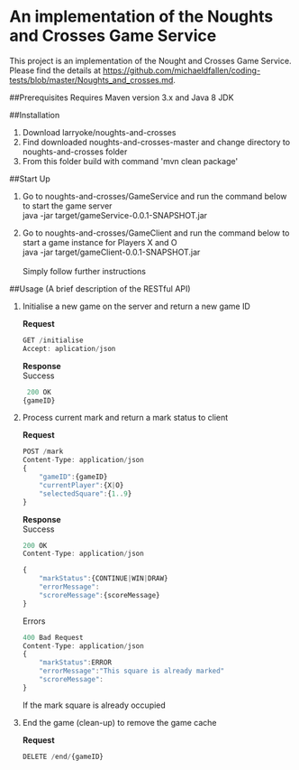 # An implementation of the Noughts and Crosses Game Service
This project is an implementation of the Nought and Crosses Game Service.
Please find the details at https://github.com/michaeldfallen/coding-tests/blob/master/Noughts_and_crosses.md.

##Prerequisites
Requires Maven version 3.x and Java 8 JDK

##Installation
1. Download larryoke/noughts-and-crosses
2. Find downloaded noughts-and-crosses-master and change directory to noughts-and-crosses folder
3. From this folder build with command 'mvn clean package'


##Start Up
1. Go to noughts-and-crosses/GameService and run the command below to start the game server<br />
	java -jar target/gameService-0.0.1-SNAPSHOT.jar<br />
	
	
2. Go to noughts-and-crosses/GameClient and run the command below to start a game instance for Players X and O<br />
	java -jar target/gameClient-0.0.1-SNAPSHOT.jar<br />
	<br />
	Simply follow further instructions
	



##Usage (A brief description of the RESTful API)
1.	Initialise a new game on the server and return a new game ID
	
	**Request**<br />
	```javascript
	GET /initialise 
	Accept: aplication/json
	```
	**Response**<br />
	Success
	```javascript
	 200 OK
	{gameID}
	```
	
2. Process current mark and return a mark status to client
	 
	**Request**<br />
	
	```javascript
	POST /mark 
	Content-Type: application/json
	{
		"gameID":{gameID}
		"currentPlayer":{X|O}
		"selectedSquare":{1..9}
	}
	```
	
	**Response**<br />
	Success
	```javascript
	200 OK
	Content-Type: application/json
	
	{
		"markStatus":{CONTINUE|WIN|DRAW}
		"errorMessage":
		"scroreMessage":{scoreMessage}
	}
	```
	
	Errors<br />
	```javascript
	400 Bad Request
	Content-Type: application/json
	{
		"markStatus":ERROR
		"errorMessage":"This square is already marked"
		"scroreMessage":
	}
	```
	If the mark square is already occupied<br />
	

	
3. End the game (clean-up) to remove the game cache

  	**Request**<br />
	```javascript
  	DELETE /end/{gameID}
  	```
